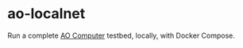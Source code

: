 # ao-localnet

Run a complete [AO Computer](http://ao.computer/) testbed, locally, with Docker Compose.

